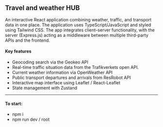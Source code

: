 ## Travel and weather HUB

An interactive React application combining weather, traffic, and transport data in one place. The application uses TypeScript/JavaScript and styled using Tailwind CSS. The app integrates client–server functionality, with the server (Express.js) acting as a middleware between multiple third-party APIs and the frontend.

#### Key features

- Geocoding search via the Geokeo API
- Real-time traffic situation data from the Trafikverkets open API.
- Current weather information via OpenWeather API
- Public transport departures and arrivals from ResRobot API
- Interactive map interface using Leaflet / React-Leaflet
- State management with Zustand

***

#### To start:

- npm i
- npm run dev / root
